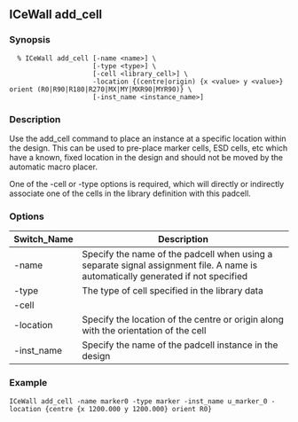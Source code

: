 ## ICeWall add_cell
### Synopsis
```
  % ICeWall add_cell [-name <name>] \
                     [-type <type>] \
                     [-cell <library_cell>] \
                     -location {(centre|origin) {x <value> y <value>} orient (R0|R90|R180|R270|MX|MY|MXR90|MYR90)} \
                     [-inst_name <instance_name>]
```
### Description
Use the add_cell command to place an instance at a specific location within the design. This can be used to pre-place marker cells, ESD cells, etc which have a known, fixed location in the design and should not be moved by the automatic macro placer.

One of the -cell or -type options is required, which will directly or indirectly associate one of the cells in the library definition with this padcell.

### Options


| Switch_Name | Description |
| ------ | ----------- |
| -name  | Specify the name of the padcell when using a separate signal assignment file. A name is automatically generated if not specified |
| -type  | The type of cell specified in the library data |
| -cell  |
| -location | Specify the location of the centre or origin along with the orientation of the cell |
| -inst_name | Specify the name of the padcell instance in the design |

### Example
```
ICeWall add_cell -name marker0 -type marker -inst_name u_marker_0 -location {centre {x 1200.000 y 1200.000} orient R0}
```
